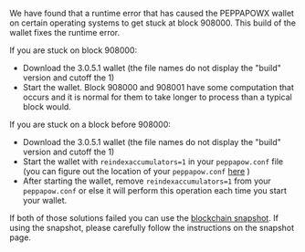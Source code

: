 We have found that a runtime error that has caused the PEPPAPOWX wallet on certain operating systems to get stuck at block 908000. This build of the wallet fixes the runtime error.

If you are stuck on block 908000:
- Download the 3.0.5.1 wallet (the file names do not display the "build" version and cutoff the 1)
- Start the wallet. Block 908000 and 908001 have some computation that occurs and it is normal for them to take longer to process than a typical block would.

If you are stuck on a block before 908000:
- Download the 3.0.5.1 wallet (the file names do not display the "build" version and cutoff the 1)
- Start the wallet with `reindexaccumulators=1` in your `peppapow.conf` file (you can figure out the location of your `peppapow.conf` [here](https://peppapow.freshdesk.com/support/solutions/articles/30000004664-where-are-my-wallet-dat-blockchain-and-configuration-conf-files-located-) )
- After starting the wallet, remove `reindexaccumulators=1` from your `peppapow.conf` or else it will perform this operation each time you start your wallet.

If both of those solutions failed you can use the [blockchain snapshot](http://178.254.23.111/~pub/PEPPAPOWX/Daily-Snapshots-Html/PEPPAPOWX-Daily-Snapshots.html). If using the snapshot, please carefully follow the instructions on the snapshot page.